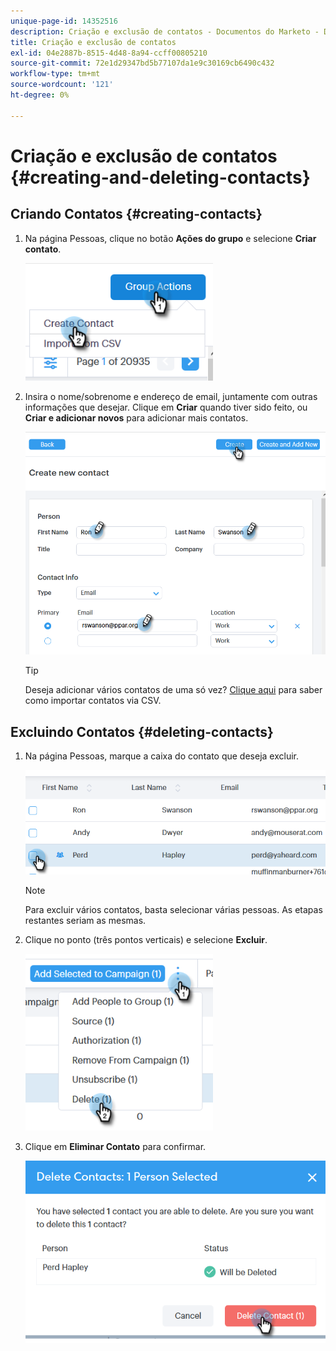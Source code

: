 ```yaml
---
unique-page-id: 14352516
description: Criação e exclusão de contatos - Documentos do Marketo - Documentação do produto
title: Criação e exclusão de contatos
exl-id: 04e2887b-8515-4d48-8a94-ccff00805210
source-git-commit: 72e1d29347bd5b77107da1e9c30169cb6490c432
workflow-type: tm+mt
source-wordcount: '121'
ht-degree: 0%

---
```


# Criação e exclusão de contatos {#creating-and-deleting-contacts}

## Criando Contatos {#creating-contacts}

1. Na página Pessoas, clique no botão **Ações do grupo** e selecione **Criar contato**.

   ![](assets/one-2.png)

1. Insira o nome/sobrenome e endereço de email, juntamente com outras informações que desejar. Clique em **Criar** quando tiver sido feito, ou **Criar e adicionar novos** para adicionar mais contatos.

   ![](assets/two-2.png)

   >[!TIP]
   >
   >Deseja adicionar vários contatos de uma só vez? [Clique aqui](/help/marketo/product-docs/marketo-sales-connect/people/managing-contacts/import-contacts-via-csv.md) para saber como importar contatos via CSV.

## Excluindo Contatos {#deleting-contacts}

1. Na página Pessoas, marque a caixa do contato que deseja excluir.

   ![](assets/three-2.png)

   >[!NOTE]
   >
   >Para excluir vários contatos, basta selecionar várias pessoas. As etapas restantes seriam as mesmas.

1. Clique no ponto (três pontos verticais) e selecione **Excluir**.

   ![](assets/four-2.png)

1. Clique em **Eliminar Contato** para confirmar.

   ![](assets/five-2.png)
